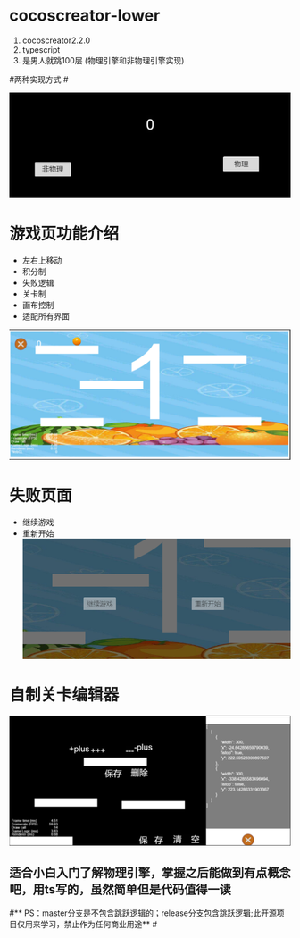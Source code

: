 # cocoscreator-lower
1. cocoscreator2.2.0    
1. typescript
1. 是男人就跳100层  (物理引擎和非物理引擎实现)


#两种实现方式 #

![avatar](/screenp/0.png)

# 游戏页功能介绍 #
 - 左右上移动
 - 积分制
 - 失败逻辑
 - 关卡制
 - 画布控制
 - 适配所有界面

![avatar](/screenp/1.png)

# 失败页面 #
 - 继续游戏
 - 重新开始
![avatar](/screenp/2.png) 
# 自制关卡编辑器 #
![avatar](/screenp/3.png) 



## 适合小白入门了解物理引擎，掌握之后能做到有点概念吧，用ts写的，虽然简单但是代码值得一读 ##

#** PS：master分支是不包含跳跃逻辑的；release分支包含跳跃逻辑;此开源项目仅用来学习，禁止作为任何商业用途** #